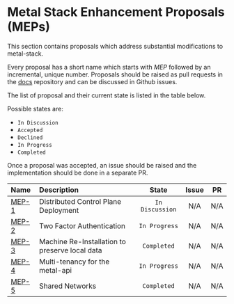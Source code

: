 # Metal Stack Enhancement Proposals (MEPs)

This section contains proposals which address substantial modifications to metal-stack.

Every proposal has a short name which starts with *MEP* followed by an incremental, unique number. Proposals should be raised as pull requests in the [docs](https://github.com/metal-stack/docs) repository and can be discussed in Github issues.

The list of proposal and their current state is listed in the table below.

Possible states are:

- `In Discussion`
- `Accepted`
- `Declined`
- `In Progress`
- `Completed`

Once a proposal was accepted, an issue should be raised and the implementation should be done in a separate PR.

| Name                              | Description                                    |      State      | Issue | PR  |
|:--------------------------------- |:---------------------------------------------- |:---------------:|:-----:|:---:|
| [MEP-1](MEP1/README.md) | Distributed Control Plane Deployment           | `In Discussion` |  N/A  | N/A |
| [MEP-2](MEP2/README.md) | Two Factor Authentication                      |  `In Progress`  |  N/A  | N/A |
| [MEP-3](MEP3/README.md) | Machine Re-Installation to preserve local data |   `Completed`   |  N/A  | N/A |
| [MEP-4](MEP4/README.md) | Multi-tenancy for the metal-api                |   `In Progress`    |  N/A  | N/A |
| [MEP-5](MEP5/README.md) | Shared Networks                                |   `Completed`    |  N/A  | N/A |
